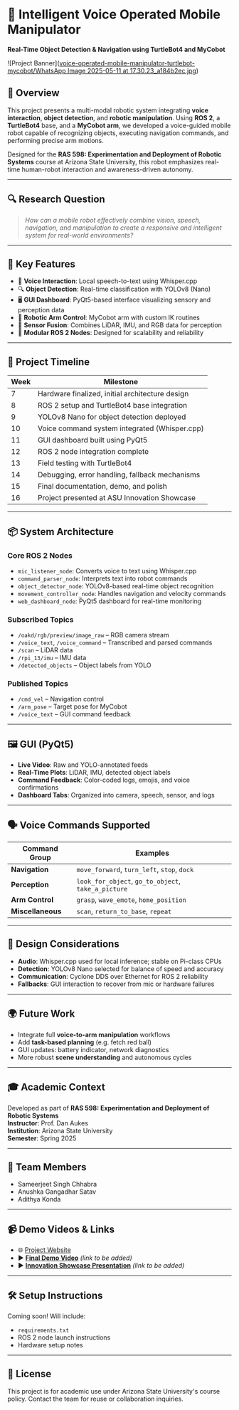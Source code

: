 # 🐢 Intelligent Voice Operated Mobile Manipulator  
**Real-Time Object Detection & Navigation using TurtleBot4 and MyCobot**

![Project Banner]([voice-operated-mobile-manipulator-turtlebot-mycobot/WhatsApp Image 2025-05-11 at 17.30.23_a184b2ec.jpg](https://github.com/Sjschhabra/voice-operated-mobile-manipulator-turtlebot-mycobot/blob/main/WhatsApp%20Image%202025-05-11%20at%2017.30.23_a184b2ec.jpg)) <!-- Replace with actual image path -->

## 🚀 Overview
This project presents a multi-modal robotic system integrating **voice interaction**, **object detection**, and **robotic manipulation**. Using **ROS 2**, a **TurtleBot4** base, and a **MyCobot arm**, we developed a voice-guided mobile robot capable of recognizing objects, executing navigation commands, and performing precise arm motions.

Designed for the **RAS 598: Experimentation and Deployment of Robotic Systems** course at Arizona State University, this robot emphasizes real-time human-robot interaction and awareness-driven autonomy.

---

## 🔍 Research Question
> _How can a mobile robot effectively combine vision, speech, navigation, and manipulation to create a responsive and intelligent system for real-world environments?_

---

## 🧠 Key Features
- 🎤 **Voice Interaction**: Local speech-to-text using Whisper.cpp  
- 🔍 **Object Detection**: Real-time classification with YOLOv8 (Nano)  
- 🖥 **GUI Dashboard**: PyQt5-based interface visualizing sensory and perception data  
- 🤖 **Robotic Arm Control**: MyCobot arm with custom IK routines  
- 📡 **Sensor Fusion**: Combines LiDAR, IMU, and RGB data for perception  
- 🧩 **Modular ROS 2 Nodes**: Designed for scalability and reliability  

---

## 🎯 Project Timeline

| Week | Milestone |
|------|-----------|
| 7    | Hardware finalized, initial architecture design |
| 8    | ROS 2 setup and TurtleBot4 base integration |
| 9    | YOLOv8 Nano for object detection deployed |
| 10   | Voice command system integrated (Whisper.cpp) |
| 11   | GUI dashboard built using PyQt5 |
| 12   | ROS 2 node integration complete |
| 13   | Field testing with TurtleBot4 |
| 14   | Debugging, error handling, fallback mechanisms |
| 15   | Final documentation, demo, and polish |
| 16   | Project presented at ASU Innovation Showcase |

---

## 📦 System Architecture

### Core ROS 2 Nodes
- `mic_listener_node`: Converts voice to text using Whisper.cpp
- `command_parser_node`: Interprets text into robot commands
- `object_detector_node`: YOLOv8-based real-time object recognition
- `movement_controller_node`: Handles navigation and velocity commands
- `web_dashboard_node`: PyQt5 dashboard for real-time monitoring

### Subscribed Topics
- `/oakd/rgb/preview/image_raw` – RGB camera stream  
- `/voice_text`, `/voice_command` – Transcribed and parsed commands  
- `/scan` – LiDAR data  
- `/rpi_13/imu` – IMU data  
- `/detected_objects` – Object labels from YOLO  

### Published Topics
- `/cmd_vel` – Navigation control  
- `/arm_pose` – Target pose for MyCobot  
- `/voice_text` – GUI command feedback  

---

## 🖼 GUI (PyQt5)

- **Live Video**: Raw and YOLO-annotated feeds  
- **Real-Time Plots**: LiDAR, IMU, detected object labels  
- **Command Feedback**: Color-coded logs, emojis, and voice confirmations  
- **Dashboard Tabs**: Organized into camera, speech, sensor, and logs  

---

## 🗣️ Voice Commands Supported

| Command Group | Examples |
|---------------|----------|
| **Navigation** | `move_forward`, `turn_left`, `stop`, `dock` |
| **Perception** | `look_for_object`, `go_to_object`, `take_a_picture` |
| **Arm Control** | `grasp`, `wave_emote`, `home_position` |
| **Miscellaneous** | `scan`, `return_to_base`, `repeat` |

---

## 🔧 Design Considerations

- **Audio**: Whisper.cpp used for local inference; stable on Pi-class CPUs  
- **Detection**: YOLOv8 Nano selected for balance of speed and accuracy  
- **Communication**: Cyclone DDS over Ethernet for ROS 2 reliability  
- **Fallbacks**: GUI interaction to recover from mic or hardware failures  

---

## 🌍 Future Work

- Integrate full **voice-to-arm manipulation** workflows  
- Add **task-based planning** (e.g. fetch red ball)  
- GUI updates: battery indicator, network diagnostics  
- More robust **scene understanding** and autonomous cycles  

---

## 🎓 Academic Context

Developed as part of **RAS 598: Experimentation and Deployment of Robotic Systems**  
**Instructor**: Prof. Dan Aukes  
**Institution**: Arizona State University  
**Semester**: Spring 2025  

---

## 👥 Team Members

- Sameerjeet Singh Chhabra  
- Anushka Gangadhar Satav  
- Adithya Konda  

---

## 📹 Demo Videos & Links

- 🌐 [Project Website](https://ras598-2025-s-team11.github.io/)
- ▶️ **[Final Demo Video](#)** *(link to be added)*  
- ▶️ **[Innovation Showcase Presentation](#)** *(link to be added)*

---

## 🛠️ Setup Instructions

Coming soon! Will include:
- `requirements.txt`
- ROS 2 node launch instructions
- Hardware setup notes

---

## 📄 License

This project is for academic use under Arizona State University's course policy. Contact the team for reuse or collaboration inquiries.


